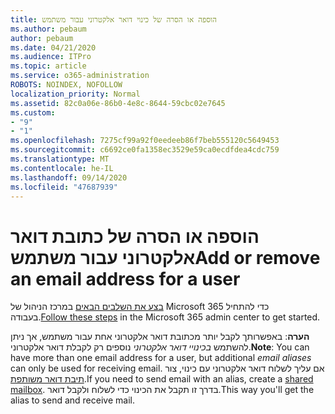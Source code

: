 ```yaml
---
title: הוספה או הסרה של כינוי דואר אלקטרוני עבור משתמש
ms.author: pebaum
author: pebaum
ms.date: 04/21/2020
ms.audience: ITPro
ms.topic: article
ms.service: o365-administration
ROBOTS: NOINDEX, NOFOLLOW
localization_priority: Normal
ms.assetid: 82c0a06e-86b0-4e8c-8644-59cbc02e7645
ms.custom:
- "9"
- "1"
ms.openlocfilehash: 7275cf99a92f0eedeeb86f7beb555120c5649453
ms.sourcegitcommit: c6692ce0fa1358ec3529e59ca0ecdfdea4cdc759
ms.translationtype: MT
ms.contentlocale: he-IL
ms.lasthandoff: 09/14/2020
ms.locfileid: "47687939"
---
```

# <a name="add-or-remove-an-email-address-for-a-user"></a><span data-ttu-id="f9730-102">הוספה או הסרה של כתובת דואר אלקטרוני עבור משתמש</span><span class="sxs-lookup"><span data-stu-id="f9730-102">Add or remove an email address for a user</span></span>

<span data-ttu-id="f9730-103">[בצע את השלבים הבאים](https://portal.office.com/AdminPortal/Home#/AssistedGuide/addemailoptions) במרכז הניהול של Microsoft 365 כדי להתחיל בעבודה.</span><span class="sxs-lookup"><span data-stu-id="f9730-103">[Follow these steps](https://portal.office.com/AdminPortal/Home#/AssistedGuide/addemailoptions) in the Microsoft 365 admin center to get started.</span></span>

 <span data-ttu-id="f9730-104">**הערה**: באפשרותך לקבל יותר מכתובת דואר אלקטרוני אחת עבור משתמש, אך ניתן להשתמש  *בכינויי דואר אלקטרוני*  נוספים רק לקבלת דואר אלקטרוני.</span><span class="sxs-lookup"><span data-stu-id="f9730-104">**Note**: You can have more than one email address for a user, but additional  *email aliases*  can only be used for receiving email.</span></span> <span data-ttu-id="f9730-105">אם עליך לשלוח דואר אלקטרוני עם כינוי, צור [תיבת דואר משותפת](https://docs.microsoft.com/microsoft-365/admin/email/create-a-shared-mailbox).</span><span class="sxs-lookup"><span data-stu-id="f9730-105">If you need to send email with an alias, create a [shared mailbox](https://docs.microsoft.com/microsoft-365/admin/email/create-a-shared-mailbox).</span></span> <span data-ttu-id="f9730-106">בדרך זו תקבל את הכינוי כדי לשלוח ולקבל דואר.</span><span class="sxs-lookup"><span data-stu-id="f9730-106">This way you'll get the alias to send and receive mail.</span></span>
  